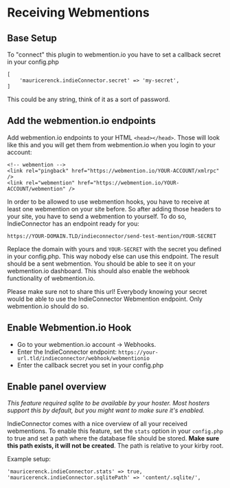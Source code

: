 # Receiving Webmentions

## Base Setup

To "connect" this plugin to webmention.io you have to set a callback secret in your config.php

```
[
    'mauricerenck.indieConnector.secret' => 'my-secret',
]
```

This could be any string, think of it as a sort of password.


## Add the webmention.io endpoints

Add webmention.io endpoints to your HTML `<head></head>`. Those will look like this and you will get them from webmention.io when you login to your account:

```
<!-- webmention -->
<link rel="pingback" href="https://webmention.io/YOUR-ACCOUNT/xmlrpc" />
<link rel="webmention" href="https://webmention.io/YOUR-ACCOUNT/webmention" />
```

In order to be allowed to use webmention hooks, you have to receive at least one webmention on your site before. So after adding those headers to your site, you have to send a webmention to yourself.
To do so, IndieConnector has an endpoint ready for you: 

`https://YOUR-DOMAIN.TLD/indieconnector/send-test-mention/YOUR-SECRET`

Replace the domain with yours and `YOUR-SECRET` with the secret you defined in your config.php. This way nobody else can use this endpoint. The result should be a sent webmention. You should be able to see it on your webmention.io dashboard. This should also enable the webhook functionality of webmention.io.

Please make sure not to share this url! Everybody knowing your secret would be able to use the IndieConnector Webmention endpoint. Only webmention.io should do so.

## Enable Webmention.io Hook

- Go to your webmention.io account -> Webhooks.
- Enter the IndieConnector endpoint: `https://your-url.tld/indieconnector/webhook/webmentionio`
- Enter the callback secret you set in your config.php

## Enable panel overview

*This feature required sqlite to be available by your hoster. Most hosters support this by default, but you might want to make sure it's enabled.*

IndieConnector comes with a nice overview of all your received webmentions. To enable this feature, set the `stats` option in your `config.php` to true and set a path where the database file should be stored. **Make sure this path exists, it will not be created**. The path is relative to your kirby root.

Example setup:
```
'mauricerenck.indieConnector.stats' => true,
'mauricerenck.indieConnector.sqlitePath' => 'content/.sqlite/',
```

